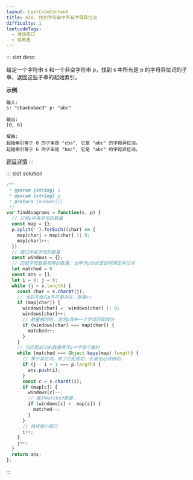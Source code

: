 ```yaml
---
layout: LeetCodeContent
title: 438. 找到字符串中所有字母异位词
difficulty: 1
leetcodeTags:
  - 滑动窗口
  - 哈希表
---
```



::: slot desc

给定一个字符串 s 和一个非空字符串 p，找到 s 中所有是 p 的字母异位词的子串，返回这些子串的起始索引。

**示例**:

```
输入:
s: "cbaebabacd" p: "abc"

输出:
[0, 6]

解释:
起始索引等于 0 的子串是 "cba", 它是 "abc" 的字母异位词。
起始索引等于 6 的子串是 "bac", 它是 "abc" 的字母异位词。
```

[题目详情](https://leetcode-cn.com/problems/find-all-anagrams-in-a-string/)
:::


::: slot solution

```javascript
/**
 * @param {string} s
 * @param {string} p
 * @return {number[]}
 */
var findAnagrams = function(s, p) {
  // 记录p中各字母的数量
  const map = {};
  p.split('').forEach((char) => {
    map[char] = map[char] || 0;
    map[char]++;
  })
  // 窗口中各字母的数量
  const windows = {};
  // 匹配字母数量相等的数量，当等于p的长度说明满足异位词
  let matched = 0
  const ans = [];
  let i = 0; j = 0;
  while (j < s.length) {
    const char = s.charAt(j);
    // 当前字母在p字符串存在，数量++
    if (map[char]) {
      windows[char] =  windows[char] || 0;
      windows[char]++;
      // 数量相同时，说明p其中一个字母匹配成功
      if (windows[char] === map[char]) {
        matched++;
      }
    }
    // 当匹配成功的数量等于p中字母个数时
    while (matched === Object.keys(map).length) {
      // 属于异位词，除了匹配成功，长度也必须相同。
      if (j - i + 1 === p.length) {
        ans.push(i);
      }
      const c = s.charAt(i);
      if (map[c]) {
        windows[c]--;
        // 维护matched数量,
        if (windows[c] <  map[c]) {
          matched--;
        }
      }
      // 持续缩小窗口
      i++;
    }
    j++;
  }
  return ans;
};
```

:::